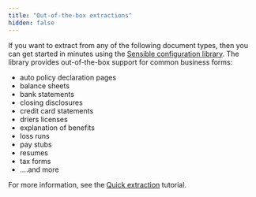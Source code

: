 ```yaml
---
title: "Out-of-the-box extractions"
hidden: false
---
```



If you want to extract from any of the following document types, then you can get started in minutes using the [Sensible configuration library](https://github.com/sensible-hq/sensible-configuration-library). The library provides out-of-the-box support for common business forms:

- auto policy declaration pages
- balance sheets
- bank statements
- closing disclosures
- credit card statements
- driers licenses
- explanation of benefits
- loss runs
- pay stubs
- resumes
- tax forms
- ....and more

For more information, see the [Quick extraction](doc:excel) tutorial.
